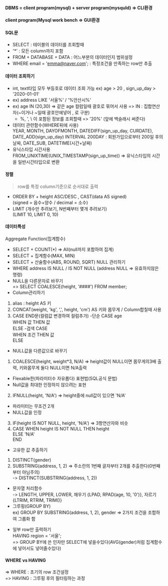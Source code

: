 #### DBMS = client program(mysql) + server program(mysquld)  => CLI환경
#### client program(Mysql work bench => GUI환경
#### SQL문
* SELECT : 테이블의 데이터를 조회할때  
* '*' : 모든 column까지 포함  
* FROM + DATABASE + DATA : 어느부분의 데이터인지 범위설정  
* WHERE email = 'emma@naver.com'; : 특정조건을 만족하는 row만 추출  
#### 데이터 조회하기  
* int, text타입 모두 부등호로 데이터 조회 가능
ex) age > 20 , sign_up_day > '2020-01-01'  
* ex) address LIKE '서울%' / '%안산시%'  
* ex) age IN (20,30) => 같은 age 컬럼일때 괄호로 묶어서 사용 
 => IN : 집합연산자(~이거나 ~일때 괄호안에넣어 , 로 구분)   
  * %, ', \ 이 포함된 정보를 조회할때 => '20\%'  (앞에 백슬래시 써준다)  
* 데이터 관련함수(WHERE뒤에 사용)  
YEAR, MONTH, DAYOFMONTH, DATEDIFF(sign_up_day, CURDATE), DATE_ADD(sign_up_day) INTERVAL 200DAY : 회원가입으로부터 200일 후의 날짜, DATE_SUB, DATETIME(시간+날짜)  
* 유닉스타입 시간사용   
FROM_UNIXTIME(UNIX_TIMESTAMP(sign_up_time)) => 유닉스타입의 시간을 일반시간타입으로 변환  
#### 정렬
> row를 특정 column기준으로 순서대로 출력  
* ORDER BY + height ASC/DESC , CAST(data AS signed)  
(signed = 음수+양수 / decimal = 소수)   
* LIMIT (개수만 추려보기, N번째부터 몇개 추려보기)  
(LIMIT 10, LIMIT 0, 10) 
#### 데이터특성  
Aggregate Function(집계함수)  
* SELECT + COUNT(*) => All(null까지 포함하여 집계)
* SELECT + 집계함수(MAX, MIN) 
* SELECT + 산술함수(ABS, ROUND, SQRT)
NULL 관리하기 
* WHERE address IS NULL / IS NOT NULL   (address NULL => 유효하지않은 명령)
* NULL을 다른문자로 바꾸기  
=> SELECT COALESCE(height, '####') FROM member;
* Column관리하기
 1. alias : height AS 키  
 2. CONCAT(weight, 'kg', ',', height, 'cm') AS 키와 몸무게 / Column합칠때 사용
 3. CASE END문(컬럼값 변경하여 컬럼추가)
 -단순 CASE age   
           WHEN 값 THEN 값  
      ELSE
 -검색 CASE    
           WHEN 조건 THEN 값  
      ELSE   
* NULL값을 다른값으로 바꾸기
1. COALESCE(height, weight*3, N/A) => height값이 NULL이면 몸무게의3배 출력, 키와몸무게 둘다 NULL이면 N/A출력  
 - Flexable한(파라미터수 자유롭다) 표현법(SQL공식 문법)  
 - Null값을 최대한 인정하지 않으려는 표현  
2. IFNULL(height, 'N/A') => height중에 null값이 있으면 'N/A'  
 - 파라미터는 무조건 2개  
 - NULL값을 인정    
3. IF(height IS NOT NULL, height, 'N/A') => 3항연산자와 비슷  
4. CASE WHEN height IS NOT NULL THEN height  
   ELSE 'N/A'  
   END  
* 고유한 값 추출하기  
1. DISTINCT(gender)  
2. SUBSTRING(address, 1, 2) => 주소란의 1번째 글자부터 2개를 추출한다(0번째 부터 아님주의)  
-> DISTINCT(SUBSTRING(address, 1, 2))  
* 문자열 처리함수  
-> LENGTH, UPPER, LOWER, 채우기 {LPAD, RPAD(age, 10, '0')}, 자르기 {LTRIM, RTRIM, TRIM()}  
* 그루핑(GROUP BY)  
ex) GROUP BY SUBSTRING(address, 1, 2), gender => 2가지 조건을 조합하여 그룹화 함  
 - 일부 row만 출력하기  
  HAVING region = '서울';  
  => GROUP BY에 쓴 인자만 SELECT에 넣을수있다(AVG(gender)처럼 집계함수에 넣어서도 넣어줄수있다)

#### WHERE vs HAVING  
=> WHERE : 초기의 row 조건설정  
=> HAVING : 그루핑 후의 필터링하는 과정  



